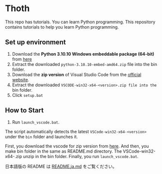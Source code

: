 # Thoth

This repo has tutorials. You can learn Python programming.
This repository contains tutorials to help you learn Python programming.


## Set up environment

1. Download the **Python 3.10.10 Windows embeddable package (64-bit)** from [here](https://www.python.org/ftp/python/3.10.10/python-3.10.10-embed-amd64.zip)
2. Extract the downloaded `python-3.10.10-embed-amd64.zip` file into the bin folder.
3. Download the **zip version** of Visual Studio Code from the [official website](https://code.visualstudio.com/download).
4. Extract the downloaded `VSCODE-win32-x64-<version>.zip file into the `bin folder.
5. Click `setup.bat`


## How to Start

1. Run `launch_vscode.bat`.

The script automatically detects the latest `VSCode-win32-x64-<version>` under the `bin` folder and launches it.

First, you download the vscode for zip version from [here](https://code.visualstudio.com/download). And then, you make bin folder in the same as README.md directory. The VSCode-win32-x64-<version>.zip unzip in the bin folder. Finally, you run `launch_vscode.bat`.



日本語版の README は [README.ja.md](./README.ja.md) をご覧ください。
